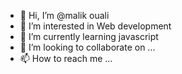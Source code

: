 - 👋 Hi, I’m @malik ouali
- 👀 I’m interested in Web development
- 🌱 I’m currently learning javascript
- 💞️ I’m looking to collaborate on ...
- 📫 How to reach me ...

<!---
malik1899/malik1899 is a ✨ special ✨ repository because its `README.md` (this file) appears on your GitHub profile.
You can click the Preview link to take a look at your changes.
--->
